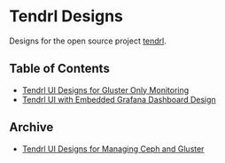 # Tendrl Designs
Designs for the open source project [tendrl](https://github.com/tendrl).

## Table of Contents
* [Tendrl UI Designs for Gluster Only Monitoring](https://github.com/Tendrl/documentation/wiki/Tendrl-UI-Designs-for-Gluster-Only-Monitoring-Release-(Tendrl-Release-1.6.3-and-earlier))
* [Tendrl UI with Embedded Grafana Dashboard Design](https://github.com/julienlim/tendrl-designs/blob/master/tendrl%20ui%20with%20embed%20grafana%20dashboards.pdf)

## Archive
* [Tendrl UI Designs for Managing Ceph and Gluster](https://github.com/Tendrl/documentation/wiki/Tendrl-UI-designs)
